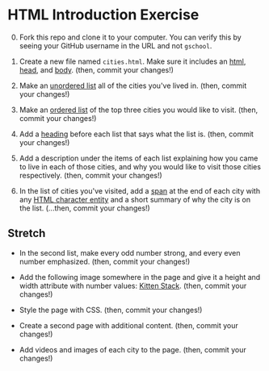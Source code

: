 # HTML Introduction Exercise

0. Fork this repo and clone it to your computer.
   You can verify this by seeing your GitHub username in the URL and not `gschool`.

0. Create a new file named `cities.html`. Make sure it includes an [html](https://developer.mozilla.org/en-US/docs/Web/HTML/Element/html), [head](https://developer.mozilla.org/en-US/docs/Web/HTML/Element/head), and [body](https://developer.mozilla.org/en-US/docs/Web/HTML/Element/body). (then, commit your changes!)

0. Make an [unordered list](https://developer.mozilla.org/en-US/docs/Web/HTML/Element/ul) all of the cities you've lived in. (then, commit your changes!)

0. Make an [ordered list](https://developer.mozilla.org/en-US/docs/Web/HTML/Element/ol) of the top three cities you would like to visit. (then, commit your changes!)

0.  Add a [heading](https://developer.mozilla.org/en-US/docs/Web/HTML/Element/Heading_Elements) before each list that says what the list is. (then, commit your changes!)

0. Add a description under the items of each list explaining how you came to live in each of those cities, and why you would like to visit those cities respectively. (then, commit your changes!)

0. In the list of cities you've visited, add a [span](https://developer.mozilla.org/en-US/docs/Web/HTML/Element/span) at the end of each city with any [HTML character entity](https://developer.mozilla.org/en-US/docs/Glossary/Entity) and a short summary of why the city is on the list. (...then, commit your changes!)

## Stretch

* In the second list, make every odd number strong, and every even number emphasized. (then, commit your changes!)

* Add the following image somewhere in the page and give it a height and width attribute with number values: [Kitten Stack](http://i.giphy.com/fVMFiUwkZgpfG.gif). (then, commit your changes!)

* Style the page with CSS. (then, commit your changes!)

* Create a second page with additional content. (then, commit your changes!)

* Add videos and images of each city to the page. (then, commit your changes!)
